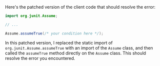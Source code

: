 Here's the patched version of the client code that should resolve the error:
```java
import org.junit.Assume;

// ...

Assume.assumeTrue(/* your condition here */);
```
In this patched version, I replaced the static import of `org.junit.Assume.assumeTrue` with an import of the `Assume` class, and then called the `assumeTrue` method directly on the `Assume` class. This should resolve the error you encountered.